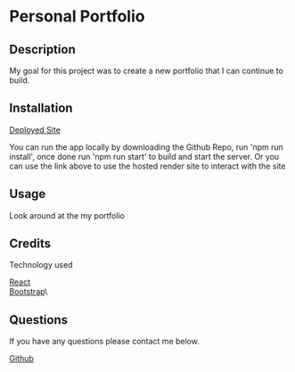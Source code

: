 # Personal Portfolio

## Description
  
My goal for this project was to create a new portfolio that I can continue to build.


## Installation

[Deployed Site](https://main--super-marshmallow-013ee6.netlify.app/)

You can run the app locally by downloading the Github Repo, run 'npm run install', once done run 'npm run start' to build and start the server.  Or you can use the link above to use the hosted render site to interact with the site
  
## Usage

Look around at the my portfolio


## Credits

Technology used

[React](https://react.dev/)\
[Bootstrap](https://getbootstrap.com/)\


## Questions

If you have any questions please contact me below.

[Github](https://github.com/jakerasmusson)
